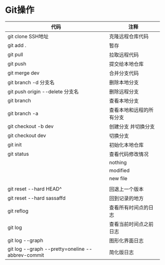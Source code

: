 # Git操作 

| 代码                                             | 注释                     |
| ------------------------------------------------ | ------------------------ |
| git clone SSH地址                                | 克隆远程仓库代码         |
| git add .                                        | 暂存                     |
| git pull                                         | 拉取远程代码             |
| git push                                         | 提交给本地仓库           |
| git merge dev                                    | 合并分支代码             |
| git branch -d 分支名                             | 删除本地分支             |
| git push origin --delete 分支名                  | 删除远程分支             |
| git branch                                       | 查看本地分支             |
| git branch -a                                    | 查看本地和远程的所有分支 |
| git checkout -b dev                              | 创建分支 并切换分支      |
| git checkout  dev                                | 切换分支                 |
| git init                                         | 初始化本地仓库           |
| git status                                       | 查看代码修改情况         |
|                                                  | nothing                  |
|                                                  | modified                 |
|                                                  | new file                 |
|                                                  |                          |
| git reset --hard HEAD^                           | 回退上一个版本           |
| git reset --hard sassaffd                        | 回到记录的地方           |
| git reflog                                       | 查看所有时间点的日志     |
| git log                                          | 查看当前时间点之前日志   |
| git log --graph                                  | 图形化界面日志           |
| git log --graph --pretty=oneline --abbrev-commit | 简化版日志               |